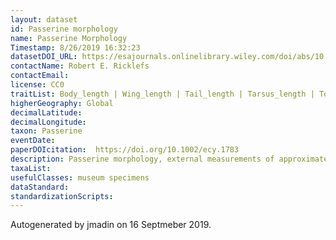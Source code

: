 ```yaml
---
layout: dataset
id: Passerine morphology
name: Passerine Morphology
Timestamp: 8/26/2019 16:32:23
datasetDOI_URL: https://esajournals.onlinelibrary.wiley.com/doi/abs/10.1002/ecy.1783
contactName: Robert E. Ricklefs
contactEmail: 
license: CC0
traitList: Body_length | Wing_length | Tail_length | Tarsus_length | Toe_length | Bill_length | Bill_width | Bill_depth | Biogeographic_region
higherGeography: Global
decimalLatitude: 
decimalLongitude: 
taxon: Passerine
eventDate: 
paperDOIcitation:  https://doi.org/10.1002/ecy.1783
description: Passerine morphology, external measurements of approximately one‐quarter of passerine bird species
taxaList: 
usefulClasses: museum specimens
dataStandard: 
standardizationScripts: 
---
```


Autogenerated by jmadin on 16 Septmeber 2019.
